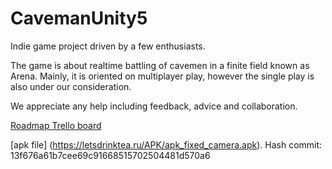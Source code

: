 # CavemanUnity5

Indie game project driven by a few enthusiasts.

The game is about realtime battling of cavemen in a finite field known as Arena.
Mainly, it is oriented on multiplayer play, however the single play is also under our consideration.

We appreciate any help including feedback, advice and collaboration.


[Roadmap Trello board](https://trello.com/b/YJKI6zTo)

[apk file] (https://letsdrinktea.ru/APK/apk_fixed_camera.apk). Hash commit: 13f676a61b7cee69c91668515702504481d570a6
